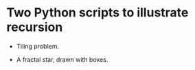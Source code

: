 # Two Python scripts to illustrate recursion

* Tiling problem.

* A fractal star, drawn with boxes.
